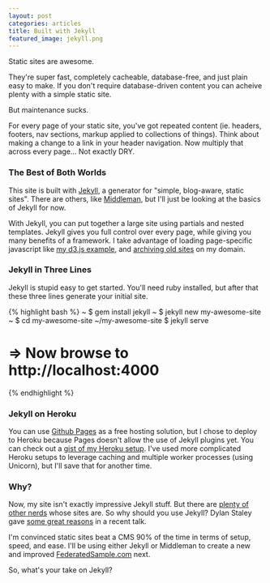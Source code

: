 ```yaml
---
layout: post
categories: articles
title: Built with Jekyll
featured_image: jekyll.png
---
```


Static sites are awesome.

They're super fast, completely cacheable, database-free, and just plain easy to make. If you don't require database-driven content you can acheive plenty with a simple static site. 

But maintenance sucks.

For every page of your static site, you've got repeated content (ie. headers, footers, nav sections, markup applied to collections of things). Think about making a change to a link in your header navigation. Now multiply that across every page... Not exactly DRY.

### The Best of Both Worlds

This site is built with [Jekyll](http://jekyllrb.com/), a generator for "simple, blog-aware, static sites". There are others, like [Middleman](http://middlemanapp.com/), but I'll just be looking at the basics of Jekyll for now.

With Jekyll, you can put together a large site using partials and nested templates. Jekyll gives you full control over every page, while giving you many benefits of a framework. I take advantage of loading page-specific javascript like [my d3.js example](/d3-js), and [archiving old sites](/shweplantis/) on my domain.

### Jekyll in Three Lines

Jekyll is stupid easy to get started. You'll need ruby installed, but after that these three lines generate your initial site.

{% highlight bash %}
~ $ gem install jekyll
~ $ jekyll new my-awesome-site
~ $ cd my-awesome-site
~/my-awesome-site $ jekyll serve
# => Now browse to http://localhost:4000
{% endhighlight %}

### Jekyll on Heroku

You can use [Github Pages](https://help.github.com/articles/using-jekyll-with-pages) as a free hosting solution, but I chose to deploy to Heroku because Pages doesn't allow the use of Jekyll plugins yet. You can check out a [gist of my Heroku setup](https://gist.github.com/mshwery/5945291). I've used more complicated Heroku setups to leverage caching and multiple worker processes (using Unicorn), but I'll save that for another time.

### Why?

Now, my site isn't exactly impressive Jekyll stuff. But there are [plenty of other nerds](http://github.com/mojombo/jekyll/wiki/Sites) whose sites are. So why should you use Jekyll? Dylan Staley gave [some great reasons](http://dstaley.me/the-strange-case-of-jekyll-and-prose/#/why) in a recent talk.

I'm convinced static sites beat a CMS 90% of the time in terms of setup, speed, and ease. I'll be using either Jekyll or Middleman to create a new and improved <a href="http://www.federatedsample.com" target="_blank">FederatedSample.com</a> next.

So, what's your take on Jekyll?

